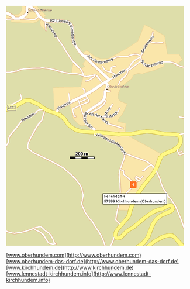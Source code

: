 

<style>
@media only screen and (max-width: 700px) {
  .img-right {
    display: none;
  }
}
.img-right {
  max-width: 50%;
}
.img-right > img {
  max-width: 100%;
}
</style>

<span class="float-right img-right">![](../../fotos/oberhundem4.gif)</span>

[www.oberhundem.com](http://www.oberhundem.com)  
[www.oberhundem-das-dorf.de](http://www.oberhundem-das-dorf.de)  
[www.kirchhundem.de](http://www.kirchhundem.de)  
[www.lennestadt-kirchhundem.info](http://www.lennestadt-kirchhundem.info)




